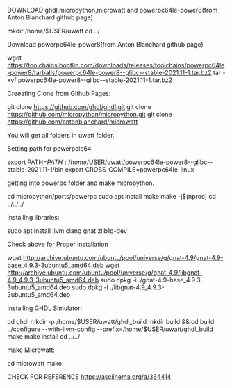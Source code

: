 DOWNLOAD ghdl,micropython,microwatt and powerpc64le-power8(from Anton Blanchard github page)

mkdir /home/$USER/uwatt
cd ../

Download powerpc64le-power8(from Anton Blanchard github page)

wget https://toolchains.bootlin.com/downloads/releases/toolchains/powerpc64le-power8/tarballs/powerpc64le-power8--glibc--stable-2021.11-1.tar.bz2
tar -xvf powerpc64le-power8--glibc--stable-2021.11-1.tar.bz2

Creeating Clone from Github Pages:

git clone https://github.com/ghdl/ghdl.git
git clone https://github.com/micropython/micropython.git
git clone https://github.com/antonblanchard/microwatt

You will get all folders in uwatt folder.

Setting path for powerpcle64

export PATH=$PATH:/home/$USER/uwatt/powerpc64le-power8--glibc--stable-2021.11-1/bin
export CROSS_COMPILE=powerpc64le-linux-

getting into powerpc folder and make micropython.

cd micropython/ports/powerpc
sudo apt install make
make -j$(nproc)
cd ../../../

Installing libraries:

sudo apt install llvm clang gnat zlib1g-dev

Check above for Proper installation

wget http://archive.ubuntu.com/ubuntu/pool/universe/g/gnat-4.9/gnat-4.9-base_4.9.3-3ubuntu5_amd64.deb
wget http://archive.ubuntu.com/ubuntu/pool/universe/g/gnat-4.9/libgnat-4.9_4.9.3-3ubuntu5_amd64.deb
sudo dpkg -i ./gnat-4.9-base_4.9.3-3ubuntu5_amd64.deb
sudo dpkg -i ./libgnat-4.9_4.9.3-3ubuntu5_amd64.deb

Installing GHDL Simulator:

cd ghdl
mkdir -p /home/$USER/uwatt/ghdl_build
mkdir build && cd build
../configure --with-llvm-config --prefix=/home/$USER/uwatt/ghdl_build
make
make install
cd ../../

make Microwatt:

cd microwatt
make



CHECK FOR REFERENCE
https://asciinema.org/a/364414


